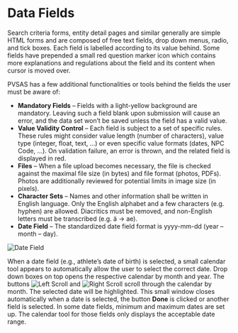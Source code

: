 # Data Fields

Search criteria forms, entity detail pages and similar generally are simple HTML forms and are 
composed of free text fields, drop down menus, radio, and tick boxes. Each field is labelled 
according to its value behind. Some fields have prepended a small red question marker icon 
which contains more explanations and regulations about the field and its content when cursor is 
moved over.

PVSAS has a few additional functionalities or tools behind the fields the user must be aware of:

- **Mandatory Fields** – Fields with a light-yellow background are mandatory. Leaving such a 
field blank upon submission will cause an error, and the data set won’t be saved unless 
the field has a valid value. 
- **Value Validity Control** – Each field is subject to a set of specific rules. These rules might 
consider value length (number of characters), value type (integer, float, text, …) or even 
specific value formats (dates, NPC Code, …). On validation failure, an error is thrown, 
and the related field is displayed in red. 
- **Files** – When a file upload becomes necessary, the file is checked against the maximal 
file size (in bytes) and file format (photos, PDFs). Photos are additionally reviewed for 
potential limits in image size (in pixels). 
- **Character Sets** – Names and other information shall be written in English language. Only 
the English alphabet and a few characters (e.g. hyphen) are allowed. Diacritics must be 
removed, and non-English letters must be transcribed (e.g. ä -> ae). 
- **Date Field** – The standardized date field format is yyyy-mm-dd (year – month – day). 

<img src="_img/inline/date-field.png" alt="Date Field" class="center inline-screenshot">

When a date field (e.g., athlete’s date of birth) is selected, a small calendar tool 
appears to automatically allow the user to select the correct date. Drop down boxes on 
top opens the respective calendar by month and year. 
The buttons <img src="_img/inline/date-field-left.svg" alt="Left Scroll" class="inline svg-small"> 
and <img src="_img/inline/date-field-right.svg" alt="Right Scroll" class="inline svg-small"> 
scroll through the calendar by month. The selected date will be highlighted. This small window 
closes automatically when a date is selected, the button **Done** is clicked or another 
field is selected. In some date fields, minimum and maximum dates are set up. 
The calendar tool for those fields only displays the acceptable date range. 